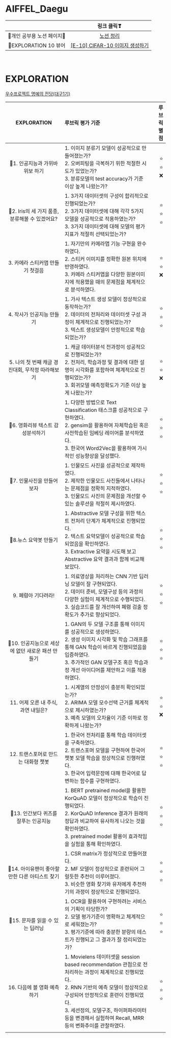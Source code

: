 # AIFFEL_Daegu

||링크 클릭❣|
|:---:|:---:|
|💜개인 공부용 노션 페이지💜|[노션 정리](https://lovely-sand-5da.notion.site/431306285c1b4089988411fdff939a65)|
|💌EXPLORATION 10 뷰어|[[E-10] CIFAR-10 이미지 생성하기](https://nbviewer.org/github/Seona056/AIFFEL_Daegu/blob/main/%5BE-10%5D%20CIFAR-10%20%EC%9D%B4%EB%AF%B8%EC%A7%80%20%EC%83%9D%EC%84%B1%ED%95%98%EA%B8%B0.ipynb)|

<br>

# EXPLORATION

[우수프로젝트 명예의 전당(대구1기)](https://modulabs.notion.site/1-e2ff05032cac4c3fbe23020093689f66)

|EXPLORATION|루브릭 평가 기준|루브릭 별점|
|:---:|:---|---:|
|🌈1. 인공지능과 가위바위보 하기|1. 이미지 분류기 모델이 성공적으로 만들어졌는가?<br>2. 오버피팅을 극복하기 위한 적절한 시도가 있었는가?<br>3. 분류모델의 test accuracy가 기준 이상 높게 나왔는가?|⭐<br>⭐<br>❌|
|🌈2. Iris의 세 가지 품종, 분류해볼 수 있겠어요?|1. 3가지 데이터셋의 구성이 합리적으로 진행되었는가?<br>2. 3가지 데이터셋에 대해 각각 5가지 모델을 성공적으로 적용하였는가?<br>3. 3가지 데이터셋에 대해 모델의 평가지표가 적절히 선택되었는가?|⭐<br>⭐<br>⭐|
|3. 카메라 스티커앱 만들기 첫걸음|1. 자기만의 카메라앱 기능 구현을 완수하였다.<br>2. 스티커 이미지를 정확한 원본 위치에 반영하였다.<br>3. 카메라 스티커앱을 다양한 원본이미지에 적용했을 때의 문제점을 체계적으로 분석하였다.|⭐<br>⭐<br>❌|
|4. 작사가 인공지능 만들기|1. 가사 텍스트 생성 모델이 정상적으로 동작하는가?<br>2. 데이터의 전처리와 데이터셋 구성 과정이 체계적으로 진행되었는가?<br>3. 텍스트 생성모델이 안정적으로 학습되었는가?|⭐<br>⭐<br>⭐|
|5. 나의 첫 번째 캐글 경진대회, 무작정 따라해보기|1. 캐글 데이터분석 전과정이 성공적으로 진행되었는가?<br>2. 전처리, 학습과정 및 결과에 대한 설명이 시각화를 포함하여 체계적으로 진행되었는가?<br>3. 회귀모델 예측정확도가 기준 이상 높게 나왔는가?|⭐<br>⭐<br>❌|
|🌈6. 영화리뷰 텍스트 감성분석하기|1. 다양한 방법으로 Text Classification 태스크를 성공적으로 구현하였다.<br>2. gensim을 활용하여 자체학습된 혹은 사전학습된 임베딩 레이어를 분석하였다.<br>3. 한국어 Word2Vec을 활용하여 가시적인 성능향상을 달성했다.|⭐<br>⭐<br>⭐|
|🌈7. 인물사진을 만들어 보자|1. 인물모드 사진을 성공적으로 제작하였다.<br>2. 제작한 인물모드 사진들에서 나타나는 문제점을 정확히 지적하였다.<br>3. 인물모드 사진의 문제점을 개선할 수 있는 솔루션을 적절히 제시하였다.|⭐<br>⭐<br>⭐|
|🌈8.뉴스 요약봇 만들기|1. Abstractive 모델 구성을 위한 텍스트 전처리 단계가 체계적으로 진행되었다.<br>2. 텍스트 요약모델이 성공적으로 학습되었음을 확인하였다.<br>3. Extractive 요약을 시도해 보고 Abstractive 요약 결과과 함께 비교해 보았다.|⭐<br>⭐<br>⭐|
|9. 폐렴아 기다려라!|1. 의료영상을 처리하는 CNN 기반 딥러닝 모델이 잘 구현되었다.<br>2. 데이터 준비, 모델구성 등의 과정의 다양한 실험이 체계적으로 수행되었다.<br>3. 실습코드를 잘 개선하여 폐렴 검출 정확도가 추가로 향상되었다.|⭐<br>⭐<br>⭐|
|🌈10. 인공지능으로 세상에 없던 새로운 패션 만들기|1. GAN의 두 모델 구조를 통해 이미지를 성공적으로 생성하였다.<br>2. 생성 이미지 시각화 및 학습 그래프를 통해 GAN 학습이 바르게 진행되었음을 입증하였다.<br>3. 추가적인 GAN 모델구조 혹은 학습과정 개선 아이디어를 제안하고 이를 적용하였다.|⭐<br>⭐<br>⭐|
|11. 어제 오른 내 주식, 과연 내일은?|1. 시계열의 안정성이 충분히 확인되었는가?<br>2. ARIMA 모델 모수선택 근거를 체계적으로 제시하였는가?<br>3. 예측 모델의 오차율이 기준 이하로 정확하게 나왔는가?|⭐<br>⭐<br>❌|
|12. 트랜스포머로 만드는 대화형 챗봇|1. 한국어 전처리를 통해 학습 데이터셋을 구축하였다.<br>2. 트랜스포머 모델을 구현하여 한국어 챗봇 모델 학습을 정상적으로 진행하였다.<br>3. 한국어 입력문장에 대해 한국어로 답변하는 함수를 구현하였다.|⭐<br>⭐<br>⭐|
|🌈13. 인간보다 퀴즈를 잘푸는 인공지능|1. BERT pretrained model을 활용한 KorQuAD 모델이 정상적으로 학습이 진행되었다.<br>2. KorQuAD Inference 결과가 원래의 정답과 비교하여 유사하게 나오는 것을 확인하였다.<br>3. pretrained model 활용이 효과적임을 실험을 통해 확인하였다.|⭐<br>⭐<br>⭐|
|🌈14. 아이유팬이 좋아할 만한 다른 아티스트 찾기|1. CSR matrix가 정상적으로 만들어졌다.<br>2. MF 모델이 정상적으로 훈련되어 그럴듯한 추천이 이루어졌다.<br>3. 비슷한 영화 찾기와 유저에게 추천하기의 과정이 정상적으로 진행되었다.|⭐<br>⭐<br>⭐|
|🌈15. 문자를 읽을 수 있는 딥러닝|1. OCR을 활용하여 구현하려는 서비스의 기획이 타당한가?<br>2. 모델 평가기준이 명확하고 체계적으로 세워졌는가?<br>3. 평가기준에 따라 충분한 분량의 테스트가 진행되고 그 결과가 잘 정리되었는가?|⭐<br>⭐<br>⭐|
|16. 다음에 볼 영화 예측하기|1. Movielens 데이터셋을 session based recommendation 관점으로 전처리하는 과정이 체계적으로 진행되었다.<br>2. RNN 기반의 예측 모델이 정상적으로 구성되어 안정적으로 훈련이 진행되었다.<br>3. 세션정의, 모델구조, 하이퍼파라미터 등을 변경해서 실험하여 Recall, MRR 등의 변화추이를 관찰하였다.|⭐<br>⭐<br>⭐|
||||
